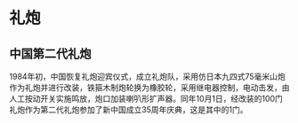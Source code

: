 # 礼炮

## 中国第二代礼炮
 
1984年初，中国恢复礼炮迎宾仪式，成立礼炮队，采用仿日本九四式75毫米山炮作为礼炮并进行改装，铁箍木制炮轮换为橡胶轮，采用继电器控制，电动击发，由人工按动开关实施鸣放，炮口加装喇叭形扩声器。同年10月1日，经改装的100门礼炮作为第二代礼炮参加了新中国成立35周年庆典，这是其中的1门。
